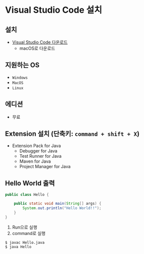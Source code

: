 # Visual Studio Code 설치

## 설치

* [Visual Studio Code 다운로드](https://code.visualstudio.com/Download)
    - macOS로 다운로드

## 지원하는 OS

* `Windows`
* `MacOS`
* `Linux`

## 에디션

* 무료

## Extension 설치 (단축키: `command + shift + X`)

* Extension Pack for Java
    * Debugger for Java
    * Test Runner for Java
    * Maven for Java
    * Project Manager for Java


## Hello World 출력

```java
public class Hello {

    public static void main(String[] args) {
        System.out.println("Hello World!!");
    }
}
```

1. Run으로 실행
2. command로 실행
```console
$ javac Hello.java
$ java Hello
```
